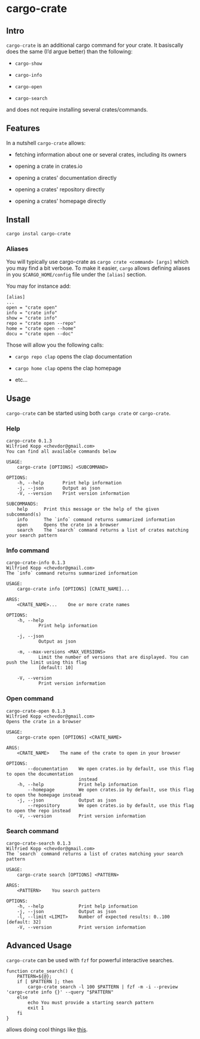 # cargo-crate

## Intro

`cargo-crate` is an additional cargo command for your crate. It basiscally does the same (I’d argue better) than the following:

-   `cargo-show`

-   `cargo-info`

-   `cargo-open`

-   `cargo-search`

and does not require installing several crates/commands.

## Features

In a nutshell `cargo-crate` allows:

-   fetching information about one or several crates, including its owners

-   opening a crate in crates.io

-   opening a crates' documentation directly

-   opening a crates' repository directly

-   opening a crates' homepage directly

## Install

    cargo instal cargo-crate

### Aliases

You will typically use cargo-crate as `cargo crate <command> [args]` which you may find a bit verbose.
To make it easier, `cargo` allows defining aliases in you `$CARGO_HOME/config` file under the `[alias]` section.

You may for instance add:

    [alias]
    ...
    open = "crate open"
    info = "crate info"
    show = "crate info"
    repo = "crate open --repo"
    home = "crate open --home"
    docu = "crate open --doc"

Those will allow you the following calls:

-   `cargo repo clap` opens the clap documentation

-   `cargo home clap` opens the clap homepage

-   etc…​

## Usage

`cargo-crate` can be started using both `cargo crate` or `cargo-crate`.

### Help

    cargo-crate 0.1.3
    Wilfried Kopp <chevdor@gmail.com>
    You can find all available commands below

    USAGE:
        cargo-crate [OPTIONS] <SUBCOMMAND>

    OPTIONS:
        -h, --help       Print help information
        -j, --json       Output as json
        -V, --version    Print version information

    SUBCOMMANDS:
        help      Print this message or the help of the given subcommand(s)
        info      The `info` command returns summarized information
        open      Opens the crate in a browser
        search    The `search` command returns a list of crates matching your search pattern

### Info command

    cargo-crate-info 0.1.3
    Wilfried Kopp <chevdor@gmail.com>
    The `info` command returns summarized information

    USAGE:
        cargo-crate info [OPTIONS] [CRATE_NAME]...

    ARGS:
        <CRATE_NAME>...    One or more crate names

    OPTIONS:
        -h, --help
                Print help information

        -j, --json
                Output as json

        -m, --max-versions <MAX_VERSIONS>
                Limit the number of versions that are displayed. You can push the limit using this flag
                [default: 10]

        -V, --version
                Print version information

### Open command

    cargo-crate-open 0.1.3
    Wilfried Kopp <chevdor@gmail.com>
    Opens the crate in a browser

    USAGE:
        cargo-crate open [OPTIONS] <CRATE_NAME>

    ARGS:
        <CRATE_NAME>    The name of the crate to open in your browser

    OPTIONS:
            --documentation    We open crates.io by default, use this flag to open the documentation
                               instead
        -h, --help             Print help information
            --homepage         We open crates.io by default, use this flag to open the homepage instead
        -j, --json             Output as json
            --repository       We open crates.io by default, use this flag to open the repo instead
        -V, --version          Print version information

### Search command

    cargo-crate-search 0.1.3
    Wilfried Kopp <chevdor@gmail.com>
    The `search` command returns a list of crates matching your search pattern

    USAGE:
        cargo-crate search [OPTIONS] <PATTERN>

    ARGS:
        <PATTERN>    You search pattern

    OPTIONS:
        -h, --help             Print help information
        -j, --json             Output as json
        -l, --limit <LIMIT>    Number of expected results: 0..100 [default: 32]
        -V, --version          Print version information

## Advanced Usage

`cargo-crate` can be used with `fzf` for powerful interactive searches.

    function crate_search() {
        PATTERN=${@};
        if [ $PATTERN ]; then
            cargo-crate search -l 100 $PATTERN | fzf -m -i --preview 'cargo-crate info {}' --query "$PATTERN"
        else
            echo You must provide a starting search pattern
            exit 1
        fi
    }

allows doing cool things like [this](https://asciinema.org/a/493910).
